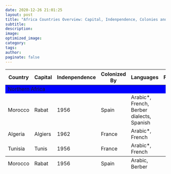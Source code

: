 ```yaml
---
date: 2020-12-26 21:01:25
layout: post
title: "Africa Countries Overview: Capital, Indenpendence, Colonies and Languages"
subtitle:
description:
image:
optimized_image:
category:
tags:
author:
paginate: false
---
```


<table>
  <thead>
    <tr>
      <th>Country</th>
      <th>Capital</th>
      <th>Indenpendence</th>
      <th>Colonized By</th>
      <th>Languages</th>
      <th>Facts</th>
    </tr>
  </thead>
  <tfoot>
    <tr>
      <td>Morocco</td>
      <td>Rabat</td>
      <td>1956</td>
      <td>Spain</td>
      <td>Arabic, Berber</td>
      <td></td>
    </tr>
  </tfoot>
  <tbody>
    <tr>
      <td colspan=6, bgcolor="#0000FF">Northern Africa</td>
    <tr>
    <tr>
      <td>Morocco</td>
      <td>Rabat</td>
      <td>1956</td>
      <td>Spain</td>
      <td>Arabic*, French, Berber dialects, Spanish</td>
      <td></td>
    </tr>
    <tr>
      <td>Algeria</td>
      <td>Algiers</td>
      <td>1962</td>
      <td>France</td>
      <td>Arabic*, French</td>
      <td></td>
    </tr>
    <tr>
      <td>Tunisia</td>
      <td>Tunis</td>
      <td>1956</td>
      <td>France</td>
      <td>Arabic*, French</td>
      <td></td>
    </tr>
  </tbody>
</table>

